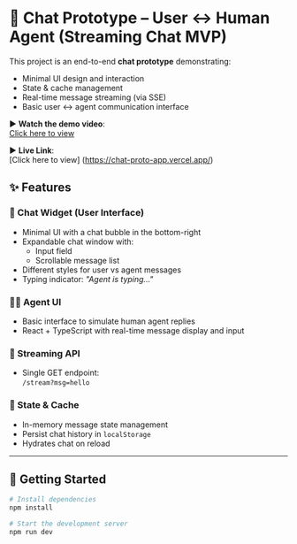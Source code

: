 # 💬 Chat Prototype – User ↔ Human Agent (Streaming Chat MVP)

This project is an end-to-end **chat prototype** demonstrating:

- Minimal UI design and interaction
- State & cache management
- Real-time message streaming (via SSE)
- Basic user ↔ agent communication interface


▶️ **Watch the demo video**:  
[Click here to view](https://crewaretechnologies157-my.sharepoint.com/:v:/g/personal/shashikant_yadav_creware_asia/ESjO69EMYoBGlc19oGiBa18BNdLjEuQXpzDc1kfTgnLrYA?e=eM4t9V&nav=eyJyZWZlcnJhbEluZm8iOnsicmVmZXJyYWxBcHAiOiJTdHJlYW1XZWJBcHAiLCJyZWZlcnJhbFZpZXciOiJTaGFyZURpYWxvZy1MaW5rIiwicmVmZXJyYWxBcHBQbGF0Zm9ybSI6IldlYiIsInJlZmVycmFsTW9kZSI6InZpZXcifX0%3D)

▶️ **Live Link**:  
[Click here to view]
(https://chat-proto-app.vercel.app/)

## ✨ Features

### 🧩 Chat Widget (User Interface)
- Minimal UI with a chat bubble in the bottom-right
- Expandable chat window with:
  - Input field
  - Scrollable message list
- Different styles for user vs agent messages
- Typing indicator: _"Agent is typing..."_

### 👨‍💼 Agent UI
- Basic interface to simulate human agent replies
- React + TypeScript with real-time message display and input

### 🔄 Streaming API
- Single GET endpoint:  
  `/stream?msg=hello`

### 🧠 State & Cache
- In-memory message state management
- Persist chat history in `localStorage`
- Hydrates chat on reload




---

## 🚀 Getting Started

```bash
# Install dependencies
npm install

# Start the development server
npm run dev
